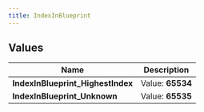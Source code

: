 ```yaml
---
title: IndexInBlueprint
---
```


## Values

| Name | Description |
| ---- | ----------- |
| **IndexInBlueprint\_HighestIndex** | Value: **65534** |
| **IndexInBlueprint\_Unknown** | Value: **65535** |

